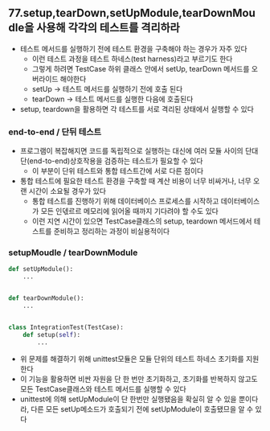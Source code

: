 ## 77.setup,tearDown,setUpModule,tearDownMoudle을 사용해 각각의 테스트를 격리하라

- 테스트 메서드를 실행하기 전에 테스트 환경을 구축해야 하는 경우가 자주 있다
    - 이런 테스트 과정을 테스트 하네스(test harness)라고 부르기도 한다
    - 그렇게 하려면 TestCase 하위 클래스 안에서 setUp, tearDown 메서드를 오버라이드 해야한다
    - setUp -> 테스트 메서드를 실행하기 전에 호출 된다
    - tearDown -> 테스트 메서드를 실행한 다음에 호출된다
- setup, teardown을 활용하면 각 테스트를 서로 격리된 상태에서 실행할 수 있다

### end-to-end / 단뒤 테스트

- 프로그램이 복잡해지면 코드를 독립적으로 실행하는 대신에 여러 모듈 사이의 단대단(end-to-end)상호작용을 검증하는 테스트가 필요할 수 있다
    - 이 부분이 단위 테스트와 통합 테스트간에 서로 다른 점이다
- 통합 테스트에 필요한 테스트 환경을 구축할 때 계산 비용이 너무 비싸거나, 너무 오랜 시간이 소요될 경우가 있다
    - 통합 테스트를 진행하기 위해 데이터베이스 프로세스를 시작하고 데이터베이스가 모든 인덳르르 메모리에 읽어올 때까지 기다려야 할 수도 있다
    - 이런 지연 시간이 있으면 TestCase클래스의 setup, teardown 메서드에서 테스트를 준비하고 정리하는 과정이 비실용적이다

### setupMoudle / tearDownModule

```python
def setUpModule():
    ...


def tearDownModule():
    ...


class IntegrationTest(TestCase):
    def setup(self):
        ...

```

- 위 문제를 해결하기 위해 unittest모듈은 모듈 단위의 테스트 하네스 초기화를 지원한다
- 이 기능을 활용하면 비싼 자원을 단 한 번만 초기화하고, 초기화를 반복하지 않고도 모든 TestCase클래스와 테스트 메서드를 실행할 수 있다
- unittest에 의해 setUpModule이 단 한번만 실행됐음을 확실히 알 수 있을 뿐이다라, 다른 모든 setUp메소드가 호출되기 전에 setUpModule이 호출됐므을 알 수 있다 